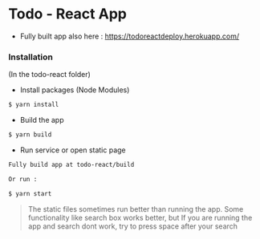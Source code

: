 # Todo - React App

- Fully built app also here : https://todoreactdeploy.herokuapp.com/


### Installation
(In the todo-react folder)
- Install packages (Node Modules)
```sh
$ yarn install
```
- Build the app
```sh
$ yarn build
```
- Run service or open static page
```sh
Fully build app at todo-react/build

Or run : 

$ yarn start
```

> The static files sometimes run better than running the app.
> Some functionality like search box works better, but
> If you are running the app and search dont work, try to
> press space after your search